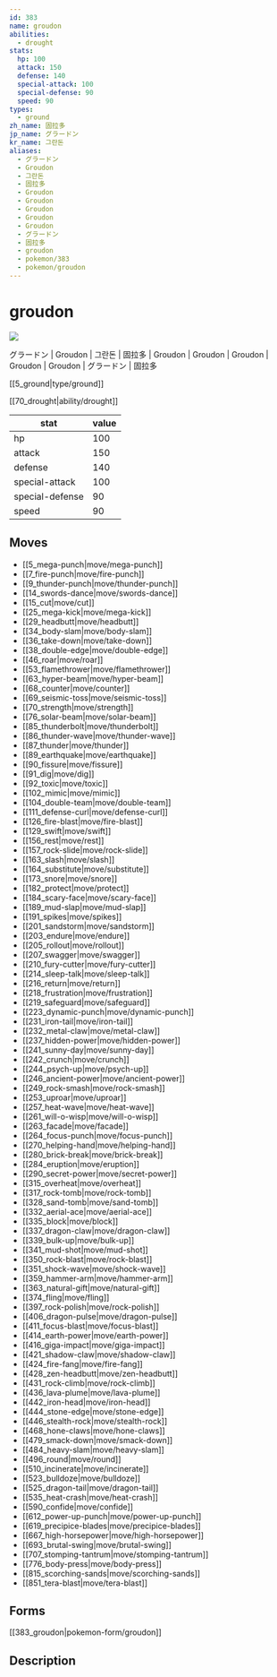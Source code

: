 ```yaml
---
id: 383
name: groudon
abilities:
  - drought
stats:
  hp: 100
  attack: 150
  defense: 140
  special-attack: 100
  special-defense: 90
  speed: 90
types:
  - ground
zh_name: 固拉多
jp_name: グラードン
kr_name: 그란돈
aliases:
  - グラードン
  - Groudon
  - 그란돈
  - 固拉多
  - Groudon
  - Groudon
  - Groudon
  - Groudon
  - Groudon
  - グラードン
  - 固拉多
  - groudon
  - pokemon/383
  - pokemon/groudon
---
```

# groudon

![](https://raw.githubusercontent.com/PokeAPI/sprites/master/sprites/pokemon/383.png)

グラードン | Groudon | 그란돈 | 固拉多 | Groudon | Groudon | Groudon | Groudon | Groudon | グラードン | 固拉多

[[5_ground|type/ground]]

[[70_drought|ability/drought]]

|stat|value|
|---|---|
|hp|100|
|attack|150|
|defense|140|
|special-attack|100|
|special-defense|90|
|speed|90|


## Moves

- [[5_mega-punch|move/mega-punch]]
- [[7_fire-punch|move/fire-punch]]
- [[9_thunder-punch|move/thunder-punch]]
- [[14_swords-dance|move/swords-dance]]
- [[15_cut|move/cut]]
- [[25_mega-kick|move/mega-kick]]
- [[29_headbutt|move/headbutt]]
- [[34_body-slam|move/body-slam]]
- [[36_take-down|move/take-down]]
- [[38_double-edge|move/double-edge]]
- [[46_roar|move/roar]]
- [[53_flamethrower|move/flamethrower]]
- [[63_hyper-beam|move/hyper-beam]]
- [[68_counter|move/counter]]
- [[69_seismic-toss|move/seismic-toss]]
- [[70_strength|move/strength]]
- [[76_solar-beam|move/solar-beam]]
- [[85_thunderbolt|move/thunderbolt]]
- [[86_thunder-wave|move/thunder-wave]]
- [[87_thunder|move/thunder]]
- [[89_earthquake|move/earthquake]]
- [[90_fissure|move/fissure]]
- [[91_dig|move/dig]]
- [[92_toxic|move/toxic]]
- [[102_mimic|move/mimic]]
- [[104_double-team|move/double-team]]
- [[111_defense-curl|move/defense-curl]]
- [[126_fire-blast|move/fire-blast]]
- [[129_swift|move/swift]]
- [[156_rest|move/rest]]
- [[157_rock-slide|move/rock-slide]]
- [[163_slash|move/slash]]
- [[164_substitute|move/substitute]]
- [[173_snore|move/snore]]
- [[182_protect|move/protect]]
- [[184_scary-face|move/scary-face]]
- [[189_mud-slap|move/mud-slap]]
- [[191_spikes|move/spikes]]
- [[201_sandstorm|move/sandstorm]]
- [[203_endure|move/endure]]
- [[205_rollout|move/rollout]]
- [[207_swagger|move/swagger]]
- [[210_fury-cutter|move/fury-cutter]]
- [[214_sleep-talk|move/sleep-talk]]
- [[216_return|move/return]]
- [[218_frustration|move/frustration]]
- [[219_safeguard|move/safeguard]]
- [[223_dynamic-punch|move/dynamic-punch]]
- [[231_iron-tail|move/iron-tail]]
- [[232_metal-claw|move/metal-claw]]
- [[237_hidden-power|move/hidden-power]]
- [[241_sunny-day|move/sunny-day]]
- [[242_crunch|move/crunch]]
- [[244_psych-up|move/psych-up]]
- [[246_ancient-power|move/ancient-power]]
- [[249_rock-smash|move/rock-smash]]
- [[253_uproar|move/uproar]]
- [[257_heat-wave|move/heat-wave]]
- [[261_will-o-wisp|move/will-o-wisp]]
- [[263_facade|move/facade]]
- [[264_focus-punch|move/focus-punch]]
- [[270_helping-hand|move/helping-hand]]
- [[280_brick-break|move/brick-break]]
- [[284_eruption|move/eruption]]
- [[290_secret-power|move/secret-power]]
- [[315_overheat|move/overheat]]
- [[317_rock-tomb|move/rock-tomb]]
- [[328_sand-tomb|move/sand-tomb]]
- [[332_aerial-ace|move/aerial-ace]]
- [[335_block|move/block]]
- [[337_dragon-claw|move/dragon-claw]]
- [[339_bulk-up|move/bulk-up]]
- [[341_mud-shot|move/mud-shot]]
- [[350_rock-blast|move/rock-blast]]
- [[351_shock-wave|move/shock-wave]]
- [[359_hammer-arm|move/hammer-arm]]
- [[363_natural-gift|move/natural-gift]]
- [[374_fling|move/fling]]
- [[397_rock-polish|move/rock-polish]]
- [[406_dragon-pulse|move/dragon-pulse]]
- [[411_focus-blast|move/focus-blast]]
- [[414_earth-power|move/earth-power]]
- [[416_giga-impact|move/giga-impact]]
- [[421_shadow-claw|move/shadow-claw]]
- [[424_fire-fang|move/fire-fang]]
- [[428_zen-headbutt|move/zen-headbutt]]
- [[431_rock-climb|move/rock-climb]]
- [[436_lava-plume|move/lava-plume]]
- [[442_iron-head|move/iron-head]]
- [[444_stone-edge|move/stone-edge]]
- [[446_stealth-rock|move/stealth-rock]]
- [[468_hone-claws|move/hone-claws]]
- [[479_smack-down|move/smack-down]]
- [[484_heavy-slam|move/heavy-slam]]
- [[496_round|move/round]]
- [[510_incinerate|move/incinerate]]
- [[523_bulldoze|move/bulldoze]]
- [[525_dragon-tail|move/dragon-tail]]
- [[535_heat-crash|move/heat-crash]]
- [[590_confide|move/confide]]
- [[612_power-up-punch|move/power-up-punch]]
- [[619_precipice-blades|move/precipice-blades]]
- [[667_high-horsepower|move/high-horsepower]]
- [[693_brutal-swing|move/brutal-swing]]
- [[707_stomping-tantrum|move/stomping-tantrum]]
- [[776_body-press|move/body-press]]
- [[815_scorching-sands|move/scorching-sands]]
- [[851_tera-blast|move/tera-blast]]

## Forms



[[383_groudon|pokemon-form/groudon]]

## Description



